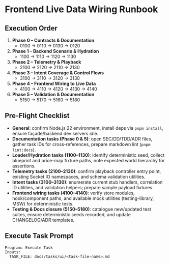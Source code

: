 # Frontend Live Data Wiring Runbook

## Execution Order
1. **Phase 0 – Contracts & Documentation**
   - 0100 → 0110 → 0130 → 0120
2. **Phase 1 – Backend Scenario & Hydration**
   - 1100 → 1110 → 1120 → 1130
3. **Phase 2 – Telemetry & Playback**
   - 2100 → 2120 → 2110 → 2130
4. **Phase 3 – Intent Coverage & Control Flows**
   - 3100 → 3110 → 3120 → 3130
5. **Phase 4 – Frontend Wiring to Live Data**
   - 4100 → 4110 → 4120 → 4130 → 4140
6. **Phase 5 – Validation & Documentation**
   - 5150 → 5170 → 5160 → 5180

## Pre-Flight Checklist
- **General**: confirm Node.js 22 environment, install deps via `pnpm install`, ensure façade/backend dev servers idle.
- **Documentation tasks (Phase 0 & 5)**: open SEC/DD/TDD/ADR files, gather task IDs for cross-references, prepare markdown lint (`pnpm lint:docs`).
- **Loader/Hydration tasks (1100–1130)**: identify deterministic seed, collect blueprint and price-map fixture paths, note expected world hierarchy for assertions.
- **Telemetry tasks (2100–2130)**: confirm playback controller entry point, existing Socket.IO namespaces, and schema validation utilities.
- **Intent tasks (3100–3130)**: enumerate current stub handlers, correlation ID utilities, and validation helpers; prepare sample payload fixtures.
- **Frontend wiring tasks (4100–4140)**: verify store modules, hook/component paths, and available mock utilities (testing-library, MSW) for deterministic tests.
- **Testing & Docs closure (5150–5180)**: catalogue new/updated test suites, ensure deterministic seeds recorded, and update CHANGELOG/ADR templates.

## Execute Task Prompt
```
Program: Execute Task
Inputs:
  TASK_FILE: docs/tasks/ui/<task-file-name>.md
```
